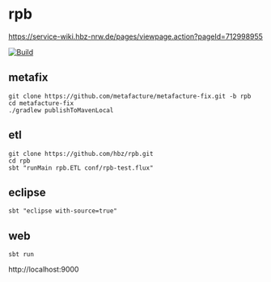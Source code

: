 # rpb

https://service-wiki.hbz-nrw.de/pages/viewpage.action?pageId=712998955

[![Build](https://github.com/hbz/rpb/workflows/Build/badge.svg)](https://github.com/hbz/rpb/actions?query=workflow%3ABuild)

## metafix

```
git clone https://github.com/metafacture/metafacture-fix.git -b rpb
cd metafacture-fix
./gradlew publishToMavenLocal
```

## etl

```
git clone https://github.com/hbz/rpb.git
cd rpb
sbt "runMain rpb.ETL conf/rpb-test.flux"
```

## eclipse

```
sbt "eclipse with-source=true"
```

## web

```
sbt run
```

http://localhost:9000
